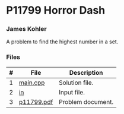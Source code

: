 # P11799 Horror Dash
### James Kohler

A problem to find the highest number in a set.

### Files

|#|File|Description|
|:-:|-|-|
|1|[main.cpp](./main.cpp)|Solution file.|
|2|[in](./in)|Input file.|
|3|[p11799.pdf](./p11799.pdf)|Problem document.|